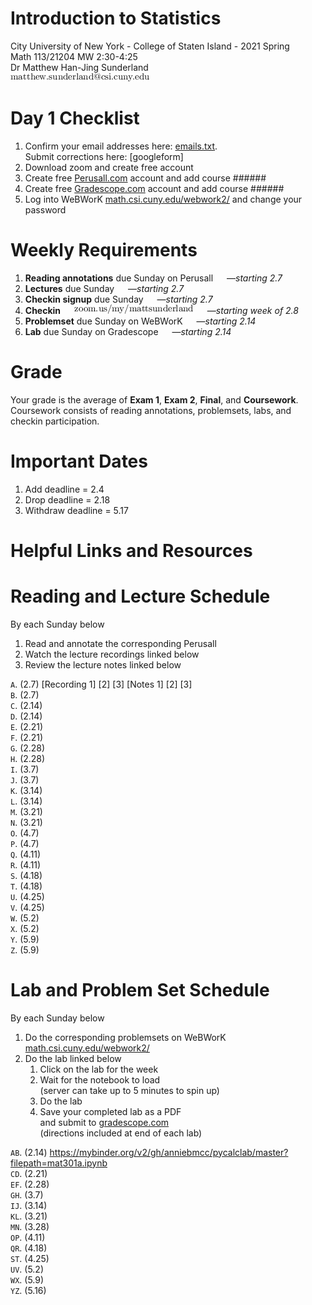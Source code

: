 # Introduction to Statistics
City University of New York - College of Staten Island - 2021 Spring  
Math 113/21204 MW 2:30-4:25  
Dr Matthew Han-Jing Sunderland  
![other](../other2.png)

# Day 1 Checklist
1. Confirm your email addresses here: [emails.txt](./emails.txt).  
   Submit corrections here: [googleform]
1. Download zoom and create free account
1. Create free [Perusall.com](https://www.perusall.com) account and add course ######
1. Create free [Gradescope.com](https://www.gradescope.com) account and add course ######
1. Log into WeBWorK [math.csi.cuny.edu/webwork2/](https://www.math.csi.cuny.edu/webwork2/) and change your password

# Weekly Requirements
1. **Reading annotations** due Sunday on Perusall &emsp; —_starting 2.7_
1. **Lectures** due Sunday &emsp; —_starting 2.7_
1. **Checkin signup** due Sunday &emsp; —_starting 2.7_
1. **Checkin** &emsp; ![other](../other.png) &emsp; —_starting week of 2.8_
1. **Problemset** due Sunday on WeBWorK &emsp; —_starting 2.14_
1. **Lab** due Sunday on Gradescope &emsp; —_starting 2.14_

# Grade
Your grade is the average of **Exam 1**, **Exam 2**, **Final**, and **Coursework**.  
Coursework consists of reading annotations, problemsets, labs, and checkin participation.

# Important Dates
1. Add deadline = 2.4
1. Drop deadline = 2.18
1. Withdraw deadline = 5.17

# Helpful Links and Resources

# Reading and Lecture Schedule
By each Sunday below
1. Read and annotate the corresponding Perusall
1. Watch the lecture recordings linked below
1. Review the lecture notes linked below

`A`. (2.7) [Recording 1] [2] [3] [Notes 1] [2] [3]  
`B`. (2.7)  
`C`. (2.14)  
`D`. (2.14)  
`E`. (2.21)  
`F`. (2.21)  
`G`. (2.28)  
`H`. (2.28)  
`I`. (3.7)  
`J`. (3.7)  
`K`. (3.14)  
`L`. (3.14)  
`M`. (3.21)  
`N`. (3.21)  
`O`. (4.7)  
`P`. (4.7)  
`Q`. (4.11)  
`R`. (4.11)  
`S`. (4.18)  
`T`. (4.18)  
`U`. (4.25)  
`V`. (4.25)  
`W`. (5.2)  
`X`. (5.2)  
`Y`. (5.9)  
`Z`. (5.9)  

# Lab and Problem Set Schedule
By each Sunday below
1. Do the corresponding problemsets on WeBWorK [math.csi.cuny.edu/webwork2/](https://www.math.csi.cuny.edu/webwork2/)
1. Do the lab linked below
    1. Click on the lab for the week
    1. Wait for the notebook to load  
    (server can take up to 5 minutes to spin up)
    1. Do the lab
    1. Save your completed lab as a PDF  
    and submit to [gradescope.com](https://www.gradescope.com)  
    (directions included at end of each lab)

`AB`. (2.14) https://mybinder.org/v2/gh/anniebmcc/pycalclab/master?filepath=mat301a.ipynb  
`CD`. (2.21)  
`EF`. (2.28)  
`GH`. (3.7)  
`IJ`. (3.14)  
`KL`. (3.21)  
`MN`. (3.28)  
`OP`. (4.11)  
`QR`. (4.18)  
`ST`. (4.25)  
`UV`. (5.2)  
`WX`. (5.9)  
`YZ`. (5.16)  
